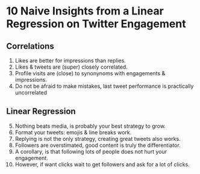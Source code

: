 # 10 Naive Insights from a Linear Regression on Twitter Engagement

## Correlations

1. Likes are better for impressions than replies.
2. Likes & tweets are (super) closely correlated.
3. Profile visits are (close) to synonynoms with engagements & impressions.
4. Do not be afraid to make mistakes, last tweet performance is practically uncorrelated

## Linear Regression

5. Nothing beats media, is probably your best strategy to grow.
6. Format your tweets: emojis & line breaks work.
7. Replying is not the only strategy, creating great tweets also works.
8. Followers are overstimated, good content is truly the differentiator.
9. A corollary, is that following lots of people does not hurt your engagement.
10. However, if want clicks wait to get followers and ask for a lot of clicks.

